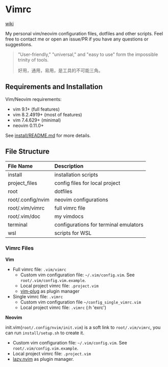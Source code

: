 # Vimrc

[wiki](https://github.com/jiangyinzuo/vimrc/wiki)

My personal vim/neovim configuration files, dotfiles and other scripts. Feel free to contact me or open an issue/PR if you have any questions or suggestions.

> "User-friendly," "universal," and "easy to use" form the impossible trinity of tools.
>
> 好用，通用，易用，是工具的不可能三角。

## Requirements and Installation

Vim/Neovim requirements:

- vim 9.1+ (full features)
- vim 8.2.4919+ (most of features)
- vim 7.4.629+ (minimal)
- neovim 0.11.0+

See [install/README.md](./install/README.md) for more details.

## File Structure

| File Name         | Description                           |
| :---------------- | :------------------------------------ |
| install           | installation scripts                  |
| project_files     | config files for local project        |
| root              | dotfiles                              |
| root/.config/nvim | neovim configurations                 |
| root/.vim/vimrc   | full vimrc file                       |
| root/.vim/doc     | my vimdocs                            |
| terminal          | configurations for terminal emulators |
| wsl               | scripts for WSL                       |

### Vimrc Files

**Vim**

- Full vimrc file: `.vim/vimrc`
    - Custom vim configuration file: `~/.vim/config.vim`. See `root/.vim/config.vim.example`.
    - Local project vimrc file: `.project.vim`
    - [vim-plug](https://github.com/junegunn/vim-plug) as plugin manager
- Single vimrc file: `.vimrc`
    - Custom vim configuration file `~/config_single_vimrc.vim`
    - Local project vimrc file: `.vimrc` (:h 'exrc')

**Neovim**

init.vim(`root/.config/nvim/init.vim`) is a soft link to `root/.vim/vimrc`, you can run `install/setup.sh` to create it.

- Custom vim configuration file: `~/.vim/config.vim`. See `root/.vim/config.vim.example`.
- Local project vimrc file: `.project.vim`
- [lazy.nvim](https://github.com/folke/lazy.nvim) as plugin manager.
